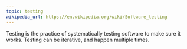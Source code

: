 ```yaml
---
topic: testing
wikipedia_url: https://en.wikipedia.org/wiki/Software_testing
---
```

Testing is the practice of systematically testing software to make sure it works. Testing can be iterative, and happen multiple times.